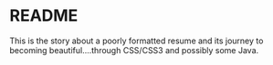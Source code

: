 # README

This is the story about a poorly formatted resume and its journey to becoming beautiful....through CSS/CSS3 and possibly some Java.


